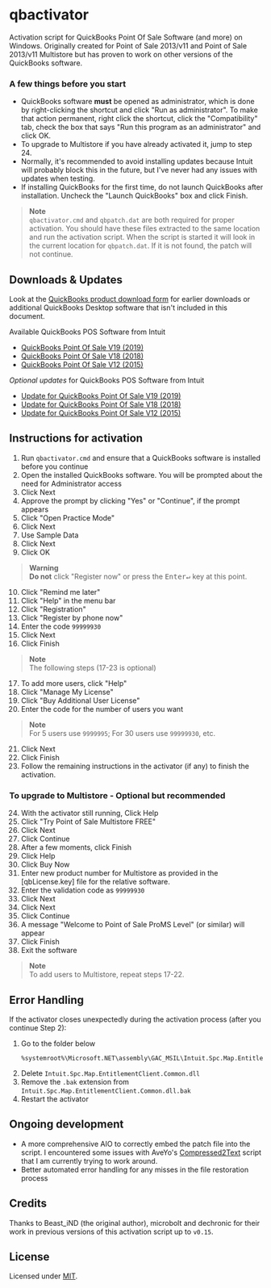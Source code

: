 # qbactivator

Activation script for QuickBooks Point Of Sale Software (and more) on Windows. Originally created for Point of Sale 2013/v11 and Point of Sale 2013/v11 Multistore but has proven to work on other versions of the QuickBooks software.

### A few things before you start
- QuickBooks software **must** be opened as administrator, which is done by right-clicking the shortcut and click "Run as administrator". To make that action permanent, right click the shortcut, click the "Compatibility" tab, check the box that says "Run this program as an administrator" and click OK.
- To upgrade to Multistore if you have already activated it, jump to step 24.
- Normally, it's recommended to avoid installing updates because Intuit will probably block this in the future, but I've never had any issues with updates when testing.
- If installing QuickBooks for the first time, do not launch QuickBooks after installation. Uncheck the "Launch QuickBooks" box and click Finish.

> **Note**  
> `qbactivator.cmd` and `qbpatch.dat` are both required for proper activation. You should have these files extracted to the same location and run the activation script. When the script is started it will look in the current location for `qbpatch.dat`. If it is not found, the patch will not continue.

## Downloads & Updates

Look at the [QuickBooks product download form](https://downloads.quickbooks.com/app/qbdt/products) for earlier downloads or additional QuickBooks Desktop software that isn't included in this document.

Available QuickBooks POS Software from Intuit

- [QuickBooks Point Of Sale V19 (2019)](https://dlm2.download.intuit.com/akdlm/SBD/QuickBooks/2019/Latest/QuickBooksPOSV19.exe)
- [QuickBooks Point Of Sale V18 (2018)](https://dlm2.download.intuit.com/akdlm/SBD/QuickBooks/2018/Latest/QuickBooksPOSV18.exe)
- [QuickBooks Point Of Sale V12 (2015)](https://dlm2.download.intuit.com/akdlm/SBD/QuickBooks/2015/Latest/QuickBooksPOSV12.exe)

*Optional updates* for QuickBooks POS Software from Intuit

- [Update for QuickBooks Point Of Sale V19 (2019)](https://qbpos.intuit.com/POS19.0/WebQBPOSPatch_V19R5.exe)
- [Update for QuickBooks Point Of Sale V18 (2018)](https://qbpos.intuit.com/POS18.0/WebQBPOSPatch_V18R14.exe)
- [Update for QuickBooks Point Of Sale V12 (2015)](https://qbpos.intuit.com/POS12.0/WebQBPOSPatch_V12R21.exe)

## Instructions for activation

1. Run `qbactivator.cmd` and ensure that a QuickBooks software is installed before you continue
2. Open the installed QuickBooks software. You will be prompted about the need for Administrator access
3. Click Next
4. Approve the prompt by clicking "Yes" or "Continue", if the prompt appears
5. Click "Open Practice Mode"
6. Click Next
7. Use Sample Data
8. Click Next
9. Click OK

> **Warning**  
> **Do not** click "Register now" or press the <kbd>Enter↵</kbd> key at this point.

10. Click "Remind me later"
11. Click "Help" in the menu bar
12. Click "Registration"
13. Click "Register by phone now"
14. Enter the code `99999930`
15. Click Next
16. Click Finish

> **Note**  
> The following steps (17-23 is optional)

17. To add more users, click "Help"
18. Click "Manage My License"
19. Click "Buy Additional User License"
20. Enter the code for the number of users you want

> **Note**  
> For 5 users use `9999995`; For 30 users use `99999930`, etc.

21. Click Next
22. Click Finish
23. Follow the remaining instructions in the activator (if any) to finish the activation.

### To upgrade to Multistore - Optional but recommended

24. With the activator still running, Click Help
25. Click "Try Point of Sale Multistore FREE"
26. Click Next
27. Click Continue
28. After a few moments, click Finish
29. Click Help
30. Click Buy Now
31. Enter new product number for Multistore as provided in the [qbLicense.key] file for the relative software.
32. Enter the validation code as `99999930`
33. Click Next
34. Click Next
35. Click Continue
36. A message "Welcome to Point of Sale ProMS Level" (or similar) will appear
37. Click Finish
38. Exit the software

> **Note**  
> To add users to Multistore, repeat steps 17-22.

## Error Handling

If the activator closes unexpectedly during the activation process (after you continue Step 2):
1. Go to the folder below
   ```
   %systemroot%\Microsoft.NET\assembly\GAC_MSIL\Intuit.Spc.Map.EntitlementClient.Common\v4.0_8.0.0.0__5dc4fe72edbcacf5
   ```
2. Delete `Intuit.Spc.Map.EntitlementClient.Common.dll`
3. Remove the `.bak` extension from `Intuit.Spc.Map.EntitlementClient.Common.dll.bak`
4. Restart the activator

## Ongoing development

- A more comprehensive AIO to correctly embed the patch file into the script. I encountered some issues with AveYo's [Compressed2Text](https://github.com/AveYo/Compressed2TXT) script that I am currently trying to work around.
- Better automated error handling for any misses in the file restoration process

## Credits

Thanks to Beast_iND (the original author), microbolt and dechronic for their work in previous versions of this activation script up to `v0.15`.

## License

Licensed under [MIT](./LICENSE).
